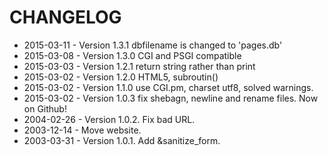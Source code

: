 # CHANGELOG
* 2015-03-11 - Version 1.3.1 dbfilename is changed to 'pages.db'
* 2015-03-08 - Version 1.3.0 CGI and PSGI compatible
* 2015-03-03 - Version 1.2.1 return string rather than print
* 2015-03-02 - Version 1.2.0 HTML5, subroutin()
* 2015-03-02 - Version 1.1.0 use CGI.pm, charset utf8, solved warnings.
* 2015-03-02 - Version 1.0.3 fix shebagn, newline and rename files.
              Now on Github!
* 2004-02-26 - Version 1.0.2. Fix bad URL.
* 2003-12-14 - Move website.
* 2003-03-31 - Version 1.0.1. Add &sanitize_form.
